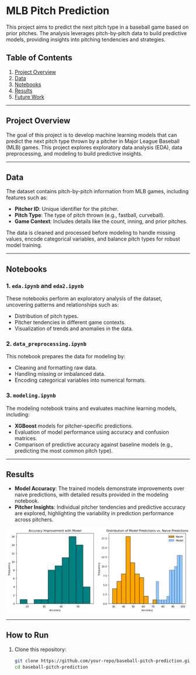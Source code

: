 # MLB Pitch Prediction

This project aims to predict the next pitch type in a baseball game based on prior pitches. The analysis leverages pitch-by-pitch data to build predictive models, providing insights into pitching tendencies and strategies.

## Table of Contents

1. [Project Overview](#project-overview)
2. [Data](#data)
3. [Notebooks](#notebooks)
4. [Results](#results)
5. [Future Work](#future-work)

---

## Project Overview

The goal of this project is to develop machine learning models that can predict the next pitch type thrown by a pitcher in Major League Baseball (MLB) games. This project explores exploratory data analysis (EDA), data preprocessing, and modeling to build predictive insights.

---

## Data

The dataset contains pitch-by-pitch information from MLB games, including features such as:

- **Pitcher ID**: Unique identifier for the pitcher.
- **Pitch Type**: The type of pitch thrown (e.g., fastball, curveball).
- **Game Context**: Includes details like the count, inning, and prior pitches.

The data is cleaned and processed before modeling to handle missing values, encode categorical variables, and balance pitch types for robust model training.

---

## Notebooks

### 1. `eda.ipynb` and `eda2.ipynb`

These notebooks perform an exploratory analysis of the dataset, uncovering patterns and relationships such as:
- Distribution of pitch types.
- Pitcher tendencies in different game contexts.
- Visualization of trends and anomalies in the data.

### 2. `data_preprocessing.ipynb`

This notebook prepares the data for modeling by:
- Cleaning and formatting raw data.
- Handling missing or imbalanced data.
- Encoding categorical variables into numerical formats.

### 3. `modeling.ipynb`

The modeling notebook trains and evaluates machine learning models, including:
- **XGBoost** models for pitcher-specific predictions.
- Evaluation of model performance using accuracy and confusion matrices.
- Comparison of predictive accuracy against baseline models (e.g., predicting the most common pitch type).

---

## Results

- **Model Accuracy**: The trained models demonstrate improvements over naive predictions, with detailed results provided in the modeling notebook.
- **Pitcher Insights**: Individual pitcher tendencies and predictive accuracy are explored, highlighting the variability in prediction performance across pitchers.

![alt text](image.png)

---

## How to Run

1. Clone this repository:
   ```bash
   git clone https://github.com/your-repo/baseball-pitch-prediction.git
   cd baseball-pitch-prediction
